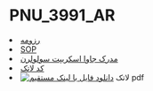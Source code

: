 # PNU_3991_AR
<li><a href = "https://github.com/mahsashayesteh/mahsashayesteh.github.io/blob/master/index.md" > رزومه</a></li>
<li><a href ="https://github.com/mahsashayesteh/mahsashayesteh.github.io/blob/master/index.md "> SOP </a></li>
<li><a href ="https://github.com/mahsashayesteh/mahsashayesteh.github.io/blob/master/JavaScript_certificate.jpg "> مدرک جاوا اسکریپت سولولرن</a></li>
<li><a       href="https://s17.picofile.com/file/8419852226/%D9%85%D8%A7%D8%B4%DB%8C%D9%86%D9%87%D8%A7_%D9%88_%D8%B2%D8%A8%D8%A7%D9%86%D9%87%D8%A7_%D8%B2%D9%87%D8%AF%DB%8C_%D8%B4%D8%A7%DB%8C%D8%B3%D8%AA%D9%87.zip.html ">کد لاتک</a></li>
<li> <a href ="<a href="https://uupload.ir/view/7nuy_output_23.pdf/" target="_blank"><img src="http://uupload.ir/css/images/udl6.png" border="0" alt="دانلود فایل با لینک مستقیم" /></a>  لاتک pdf</li>
